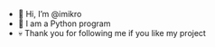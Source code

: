 - 👋 Hi, I’m @imikro
- 🥸 I am a Python program
- 💀 Thank you for following me if you like my project 

